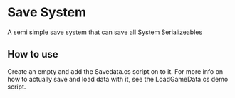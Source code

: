 # Save System
A semi simple save system that can save all System Serializeables

## How to use
Create an empty and add the Savedata.cs script on to it.
For more info on how to actually save and load data with it, see the LoadGameData.cs demo script.
